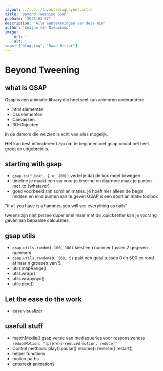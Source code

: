 ```yaml
---
layout: ../../../layout/blogLayout.astro
title: 'Beyond Tweening GSAP'
pubDate: "2025-03-07"
description: 'Alle aantekeningen van deze WLW'
author: 'Seijno van Nieuwkoop'
image:
    url: ''
    alt: ''
tags: ["blogging", "Dave Bitter"]
---
```


# Beyond Tweening

## what is GSAP
Gsap is een animatie-library die heel veel kan animeren onderandere
- html elementen
- Css elementen
- Canvassen
- 3D-Objecten

In de demo's die we zien is echt van alles mogelijk.

Het kan best intimiderend zijn om te beginnen met gsap omdat het heel groot en uitgebreid is.

## starting with gsap
- ``gsap.to(".box", { x: 200})`` vertel je dat de box moet bewegen
- timeline je maakt een var voor je timeline en daarmee maak je punten met .to {whatever}
- goed voorbeeld zijn scroll animaties. je hoeft hier alleen de begin midden en eind punten aan te geven
GSAP is een soort animatie toolbox

"if all you have is a hammer, you will see everything as nails"

tweens zijn niet persee duper snel maar met de .quicksetter kan je voorang geven aan bepaalde calculaties.

## gsap utils
- `gsap.utils.random(-100, 100)` kiest een nummer tussen 2 gegeven nummers
- `gsap.utils.random(0, 500, 5)` pakt een getal tussen 0 en 500 en rond af naar n groepen van 5.
- utils.mapRange()
- utils.wrap()
- utils.wrapyoyo()
- utils.pipe()

## Let the ease do the work
- ease visualizer 

## usefull stuff
- matchMedia() gsap versie van mediaqueries voor responsiveness
`reduceMotion: "(prefers-reduced-motion: reduce)"`
- Control methods: play() pause() resume() reverse() restart()
- helper functions 
- motion paths
- enter/exit animations
